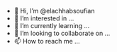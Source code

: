 - 👋 Hi, I’m @elachhabsoufian
- 👀 I’m interested in ...
- 🌱 I’m currently learning ...
- 💞️ I’m looking to collaborate on ...
- 📫 How to reach me ...

<!---
elachhabsoufian/elachhabsoufian is a ✨ special ✨ repository because its `README.md` (this file) appears on your GitHub profile.
You can click the Preview link to take a look at your changes.
--->
